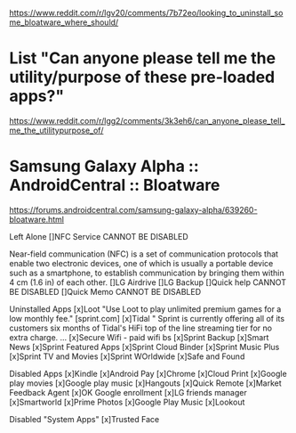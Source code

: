 https://www.reddit.com/r/lgv20/comments/7b72eo/looking_to_uninstall_some_bloatware_where_should/

# List "Can anyone please tell me the utility/purpose of these pre-loaded apps?"
https://www.reddit.com/r/lgg2/comments/3k3eh6/can_anyone_please_tell_me_the_utilitypurpose_of/

# Samsung Galaxy Alpha :: AndroidCentral :: Bloatware
https://forums.androidcentral.com/samsung-galaxy-alpha/639260-bloatware.html

Left Alone
[]NFC Service CANNOT BE DISABLED

Near-field communication (NFC) is a set of communication protocols that enable two electronic devices, one of which is usually a portable device such as a smartphone, to establish communication by bringing them within 4 cm (1.6 in) of each other.
[]LG Airdrive
[]LG Backup
[]Quick help CANNOT BE DISABLED
[]Quick Memo  CANNOT BE DISABLED

Uninstalled Apps
[x]Loot "Use Loot to play unlimited premium games for a low monthly fee." [sprint.com]
[x]Tidal " Sprint is currently offering all of its customers six months of Tidal's HiFi top of the line streaming tier for no extra charge. ...
[x]Secure Wifi - paid wifi bs
[x]Sprint Backup
[x]Smart News
[x]Sprint Featured Apps
[x]Sprint Cloud Binder
[x]Sprint Music Plus
[x]Sprint TV and Movies
[x]Sprint WOrldwide
[x]Safe and Found

Disabled Apps
[x]Kindle
[x]Android Pay
[x]Chrome
[x]Cloud Print
[x]Google play movies
[x]Google play music
[x]Hangouts
[x]Quick Remote
[x]Market Feedback Agent
[x]OK Google enrollment
[x]LG friends manager
[x]Smartworld
[x]Prime Photos
[x]Google Play Music
[x]Lookout

Disabled "System Apps"
[x]Trusted Face